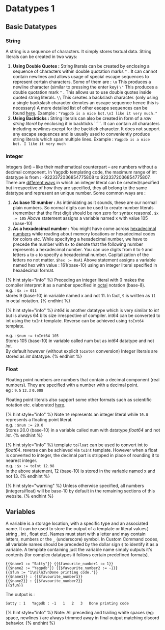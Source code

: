 # Datatypes 1

## Basic Datatypes

### String

A string is a sequence of characters. It simply stores textual data. String literals can be created in two ways:

1.  **Using Double Quotes :**  String literals can be created by enclosing a sequence of characters within double quotation marks `"` . It can cannot contain newlines and allows usage of special escape sequences to represent certain characters. Some of them are :  `\n` This produces a newline character \(similar to pressing the enter key\) `\"` This produces a double quotation mark `"` . This allows us to use double quotes inside quoted       string literals. `\\` This creates a backslash character. \(only using a single backslash character denotes an escape sequence hence this is necessary\)  A more detailed list of other escape sequences can be found [here](http://xahlee.info/golang/golang_string_backslash_escape.html). Example : `"Yagpdb is a nice bot.\nI like it very much."` 
2. **Using Backticks :** String literals can also be created in form of a _raw string literal_ by enclosing it in backticks `````. It can contain all characters including newlines except for the backtick character. It does not support any escape sequences and is usually used to conveniently produce string literals which span multiple lines.  Example :  ```Yagpdb is a nice bot. I like it very much```

### Integer

Integers \(_int_\) – like their mathematical counterpart – are numbers without a decimal component. In Yagpdb templating code, the maximum range of int datatype is from : -9223372036854775808 to 9223372036854775807. There are [different ways](https://golang.org/ref/spec#Integer_literals) in which an integer literal can be created/specified but irrespective of how they are specified, they all belong to the same datatype and represent an unique number. Some common ways are :

1. **As base 10 number :** As intimidating as it sounds, these are our normal plain numbers. So normal digits can be used to create number literals \(remember that the first digit should be non zero for syntax reasons\).  `$x := 105` Above statement assigns a variable named x with value 105 \(base-10\) 
2. **As a hexadecimal number :** You might have come across [hexadecimal numbers](https://simple.wikipedia.org/wiki/Hexadecimal) while reading about memory locations or hexadecimal codes for colors etc. While specifying a hexadecimal number, we have to precede the number with `0x` to denote that the following number represents a hexadecimal number. You can use digits from `0` to `9` and letters `a` to `e` to specify a hexadecimal number. Capitalization of the letters no not matter. `$hex := 0xA1` Above statement assigns a variable named hex with value : 161\(base-10\) using an integer literal specified in hexadecimal format.

{% hint style="info" %}
Preceding an integer literal with 0 makes the compiler interpret it as a number specified in [octal](https://simple.wikipedia.org/wiki/Octal) notation \(base-8\).   
e.g. : `$x := 011`   
stores 9 \(base-10\) in variable named x and not 11. In fact, `9` is written as `11` in octal notation.
{% endhint %}

{% hint style="info" %}
_int64_ is another datatype which is very similar to _int_ but is always 64 bits size irrespective of compiler. int64 can be converted to int using the `toInt` template. Reverse can be achieved using `toInt64` template.

e.g. :  `$num := toInt64 105`  
Stores 105 \(base-10\) in variable called num but as _int64_ datatype and not _int_.  
By default however \(without explicit `toInt64` conversion\) Integer literals are stored as _int_ datatype.
{% endhint %}

### Float

Floating point numbers are numbers that contain a decimal component \(real numbers\). They are specified with a number with a decimal point.   
eg : `9.5` `12.3` `0.008`

Floating point literals also support some other formats such as scientific notation etc. elaborated [here](https://golang.org/ref/spec#Floating-point_literals).

{% hint style="info" %}
Note `10` represents an integer literal while `10.0` represents a floating point literal.  
e.g. : `$num := 20.0`   
Stores 20.0 \(base-10\) in a variable called num with datatype _float64_ and not _int_. 
{% endhint %}

{% hint style="info" %}
template `toFloat` can be used to convert int to _float64_. reverse can be achieved via `toInt` template. However when a float is converted to integer, the decimal part is stripped in place of rounding it to nearest integer.  
e.g. : `$x := toInt 12.98`   
In the above statement, 12 \(base-10\) is stored in the variable named x and not 13. 
{% endhint %}

{% hint style="warning" %}
Unless otherwise specified, all numbers \(integers/float\) will be base-10 by default in the remaining sections of this website.
{% endhint %}

## Variables

A variable is a storage location, with a specific type and an associated name. It can be used to store the output of a template or literal values\( string , int , float etc\).  Names must start with a letter and may contain letters, numbers or the `_` \(underscore\) symbol. In Custom Command codes, all variable names should be preceded by the dollar sign `$` to identify it as a variable. A template containing just the variable name simply outputs it's contents \(for complex datatypes it follows certain predefined formats\).

```text
{{$name1 := "Satty"}} {{$favourite_number1 := 1}}
{{$name2 := "Yagpdb"}} {{$favourite_number2 := -1}}
{{$fun := "1\n2\n3\nDone printing code."}} 
{{$name1}} : {{$favourite_number1}}
{{$name2}} : {{$favourite_number2}}
{{$fun}}
```

The output is :

`Satty : 1  
Yagpdb : -1  
1  
2  
3  
Done printing code`

{% hint style="info" %}
Note: All preceding and trailing white spaces \(eg: space, newlines \) are always trimmed away in final output matching discord behavior.
{% endhint %}



